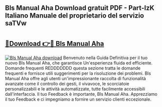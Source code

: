 ## Bls Manual Aha Download gratuit PDF - Part-lzK Italiano Manuale del proprietario del servizio saTVw

# <h2><a href="http://dfb9a4f.blite.top/?on=Bls+Manual+Aha">🔗Download 👉🔴 Bls Manual Aha</a></h2>

[![Bls Manual Aha download](https://i.imgur.com/lujVjoI.png)](http://dfb9a4f.blite.top/?on=Bls+Manual+Aha)
Benvenuto nella Guida Definitiva per il tuo nuovo Bls Manual Aha, che garantisce Un'esperienza fluida ed efficiente. Domande frequenti REDDDDDDD questa sezione tratta le domande frequenti e fornisce utili suggerimenti per la risoluzione dei problemi. Bls Manual Aha offre agli utenti un'impressionante raccolta di funzionalità avanzate come il controllo dei gesti, il vivavoce, le scorciatoie personalizzabili e le attività automatizzate, tutte facilmente accessibili dall'interfaccia. Il tuo Feedback è importante, Bls Manual Aha. Apprezziamo il tuo Feedback e ci impegniamo a fornire un servizio clienti eccezionale.
